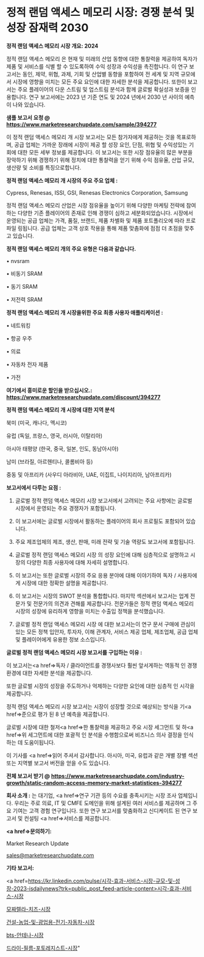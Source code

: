 # 정적 랜덤 액세스 메모리 시장: 경쟁 분석 및 성장 잠재력 2030

<strong>정적 랜덤 액세스 메모리 시장 개요: 2024</strong>

정적 랜덤 액세스 메모리 은 현재 및 미래의 산업 동향에 대한 통찰력을 제공하여 독자가 제품 및 서비스를 식별 할 수 있도록하여 수익 성장과 수익성을 촉진합니다. 이 연구 보고서는 동인, 제약, 위협, 과제, 기회 및 산업별 동향을 포함하여 전 세계 및 지역 규모에서 시장에 영향을 미치는 모든 주요 요인에 대한 자세한 분석을 제공합니다. 또한이 보고서는 주요 플레이어의 다운 스트림 및 업스트림 분석과 함께 글로벌 확실성과 보증을 인용합니다. 연구 보고서에는 2023 년 기준 연도 및 2024 년에서 2030 년 사이의 예측이 나와 있습니다.



<strong>샘플 보고서 요청 @ <a href=https://www.marketresearchupdate.com/sample/394277>https://www.marketresearchupdate.com/sample/394277</a></strong>

이 정적 랜덤 액세스 메모리 개 시장 보고서는 모든 참가자에게 제공하는 것을 목표로하며, 공급 업체는 가까운 장래에 시장이 제공 할 성장 요인, 단점, 위협 및 수익성있는 기회에 대한 모든 세부 정보를 제공합니다. 이 보고서는 또한 시장 점유율의 많은 부분을 장악하기 위해 경쟁하기 위해 정치에 대한 통찰력을 얻기 위해 수익 점유율, 산업 규모, 생산량 및 소비를 특징으로합니다.



<strong>정적 랜덤 액세스 메모리 개 시장의 주요 주요 업체 :</strong>

Cypress, Renesas, ISSI, GSI, Renesas Electronics Corporation, Samsung

정적 랜덤 액세스 메모리 산업은 시장 점유율을 높이기 위해 다양한 마케팅 전략에 참여하는 다양한 기존 플레이어의 존재로 인해 경쟁이 심하고 세분화되었습니다. 시장에서 운영되는 공급 업체는 가격, 품질, 브랜드, 제품 차별화 및 제품 포트폴리오에 따라 프로파일 링됩니다. 공급 업체는 고객 상호 작용을 통해 제품 맞춤화에 점점 더 초점을 맞추고 있습니다.



<strong>정적 랜덤 액세스 메모리 개의 주요 유형은 다음과 같습니다.</strong>

• nvsram

• 비동기 SRAM

• 동기 SRAM

• 저전력 SRAM



<strong>정적 랜덤 액세스 메모리 개 시장을위한 주요 최종 사용자 애플리케이션 :</strong>

• 네트워킹

• 항공 우주

• 의료

• 자동차 전자 제품

• 가전



<strong>여기에서 흥미로운 할인을 받으십시오.: <a href=https://www.marketresearchupdate.com/discount/394277>https://www.marketresearchupdate.com/discount/394277</a></strong>



<strong>정적 랜덤 액세스 메모리 개 시장에 대한 지역 분석</strong>

북미 (미국, 캐나다, 멕시코)

유럽 (독일, 프랑스, 영국, 러시아, 이탈리아)

아시아 태평양 (한국, 중국, 일본, 인도, 동남아시아)

남미 (브라질, 아르헨티나, 콜롬비아 등)

중동 및 아프리카 (사우디 아라비아, UAE, 이집트, 나이지리아, 남아프리카)



<strong>보고서에서 다루는 요점 :</strong>

1. 글로벌 정적 랜덤 액세스 메모리 시장 보고서에서 고려되는 주요 사항에는 글로벌 시장에서 운영되는 주요 경쟁자가 포함됩니다.

2. 이 보고서에는 글로벌 시장에서 활동하는 플레이어의 회사 프로필도 포함되어 있습니다.

3. 주요 제조업체의 제조, 생산, 판매, 미래 전략 및 기술 역량도 보고서에 포함됩니다.

4. 글로벌 정적 랜덤 액세스 메모리 시장 의 성장 요인에 대해 심층적으로 설명하고 시장의 다양한 최종 사용자에 대해 자세히 설명합니다.

5. 이 보고서는 또한 글로벌 시장의 주요 응용 분야에 대해 이야기하여 독자 / 사용자에게 시장에 대한 정확한 설명을 제공합니다.

6. 이 보고서는 시장의 SWOT 분석을 통합합니다. 마지막 섹션에서 보고서는 업계 전문가 및 전문가의 의견과 견해를 제공합니다. 전문가들은 정적 랜덤 액세스 메모리 시장의 성장에 유리하게 영향을 미치는 수출입 정책을 분석했습니다.

7. 글로벌 정적 랜덤 액세스 메모리 시장 에 대한 보고서는이 연구 문서 구매에 관심이있는 모든 정책 입안자, 투자자, 이해 관계자, 서비스 제공 업체, 제조업체, 공급 업체 및 플레이어에게 유용한 정보 소스입니다.



<strong>글로벌 정적 랜덤 액세스 메모리 시장 보고서를 구입하는 이유 :</strong>

이 보고서는<a href=>독자 / 클</a>라이언트를 경쟁사보다 훨씬 앞서게하는 역동적 인 경쟁 환경에 대한 자세한 분석을 제공합니다.

또한 글로벌 시장의 성장을 주도하거나 억제하는 다양한 요인에 대한 심층적 인 시각을 제공합니다.

정적 랜덤 액세스 메모리 시장 보고서는 시장이 성장할 것으로 예상되는 방식을 기<a href=>준으로</a> 평가 된 8 년 예측을 제공합니다.

글로벌 시장에 대한 철저<a href=>한 통찰력</a>을 제공하고 주요 시장 세그먼트 및 하<a href=>위 세그</a>먼트에 대한 포괄적 인 분석을 수행함으로써 비즈니스 의사 결정을 인식하는 데 도움이됩니다.

이 기사를 <a href=>읽어 주</a>셔서 감사합니다. 아시아, 미국, 유럽과 같은 개별 장별 섹션 또는 지역별 보고서 버전을 얻을 수도 있습니다.



<strong>전체 보고서 받기 @ <a href=https://www.marketresearchupdate.com/industry-growth/static-random-access-memory-market-statistices-394277>https://www.marketresearchupdate.com/industry-growth/static-random-access-memory-market-statistices-394277</a></strong>



<strong>회사 소개 :</strong>
는 대기업, <a href=>연구 기</a>관 등의 수요를 충족시키는 시장 조사 업체입니다. 우리는 주로 의료, IT 및 CMFE 도메인을 위해 설계된 여러 서비스를 제공하며 그 주요 기여는 고객 경험 연구입니다. 또한 연구 보고서를 맞춤화하고 신디케이트 된 연구 보고서 및 컨설팅 <a href=>서비</a>스를 제공합니다.



<strong><a href=>문의하기:</a></strong>

Market Research Update

sales@marketresearchupdate.com



<strong>기타 보고서:</strong>

<a href=https://kr.linkedin.com/pulse/시각-효과-서비스-시장-규모-및-성장-2023-isdailynews?trk=public_post_feed-article-content>시각-효과-서비스-시장</a>

<a href=https://www.linkedin.com/pulse/모짜렐라-치즈-시장-세분화-연구-및-목표-고객2029년-consumer-connection-chronicles-24-/>모짜렐라-치즈-시장</a>

<a href=https://www.linkedin.com/pulse/건설-농업-및-광업용-전기-자동차-시장-동향-성장-전망-trendsetters-talk-360-analysis-4ds6f/>건설-농업-및-광업용-전기-자동차-시장</a>

<a href=https://www.linkedin.com/pulse/bts-안테나-시장-세분화-연구-및-목표-고객2029년-consumer-connection-chronicles-24--vbcif/>bts-안테나-시장</a>

<a href=https://www.linkedin.com/pulse/드라이-필름-포토레지스트-시장-경쟁-분석-및-성장-잠재력-2030-gpuxc/>드라이-필름-포토레지스트-시장</a>"
